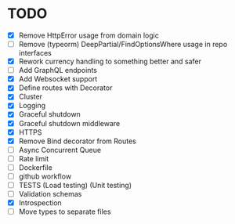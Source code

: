 # TODO

- [x] Remove HttpError usage from domain logic
- [ ] Remove (typeorm) DeepPartial/FindOptionsWhere usage in repo interfaces
- [x] Rework currency handling to something better and safer
- [ ] Add GraphQL endpoints
- [x] Add Websocket support
- [x] Define routes with Decorator
- [x] Cluster
- [x] Logging
- [x] Graceful shutdown
- [x] Graceful shutdown middleware
- [x] HTTPS
- [x] Remove Bind decorator from Routes
- [ ] Async Concurrent Queue
- [ ] Rate limit
- [ ] Dockerfile
- [ ] github workflow
- [ ] TESTS (Load testing) (Unit testing)
- [ ] Validation schemas
- [x] Introspection
- [ ] Move types to separate files